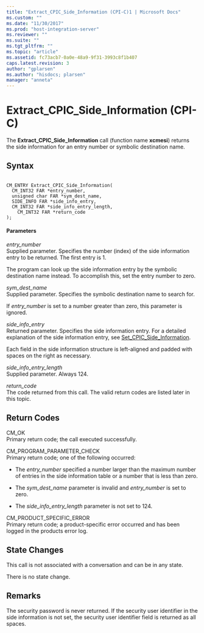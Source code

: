```yaml
---
title: "Extract_CPIC_Side_Information (CPI-C)1 | Microsoft Docs"
ms.custom: ""
ms.date: "11/30/2017"
ms.prod: "host-integration-server"
ms.reviewer: ""
ms.suite: ""
ms.tgt_pltfrm: ""
ms.topic: "article"
ms.assetid: fc73acb7-0a0e-48a9-9f31-3993c8f1b407
caps.latest.revision: 3
author: "gplarsen"
ms.author: "hisdocs; plarsen"
manager: "anneta"
---
```

# Extract_CPIC_Side_Information (CPI-C)
The **Extract_CPIC_Side_Information** call (function name **xcmesi**) returns the side information for an entry number or symbolic destination name.  
  
## Syntax  
  
```  
  
CM_ENTRY Extract_CPIC_Side_Information(   
  CM_INT32 FAR *entry_number,          
  unsigned char FAR *sym_dest_name,    
  SIDE_INFO FAR *side_info_entry,      
  CM_INT32 FAR *side_info_entry_length,    
    CM_INT32 FAR *return_code            
);  
```  
  
#### Parameters  
 *entry_number*  
 Supplied parameter. Specifies the number (index) of the side information entry to be returned. The first entry is 1.  
  
 The program can look up the side information entry by the symbolic destination name instead. To accomplish this, set the entry number to zero.  
  
 *sym_dest_name*  
 Supplied parameter. Specifies the symbolic destination name to search for.  
  
 If *entry_number* is set to a number greater than zero, this parameter is ignored.  
  
 *side_info_entry*  
 Returned parameter. Specifies the side information entry. For a detailed explanation of the side information entry, see [Set_CPIC_Side_Information](../core/set-cpic-side-information-cpi-c-2.md).  
  
 Each field in the side information structure is left-aligned and padded with spaces on the right as necessary.  
  
 *side_info_entry_length*  
 Supplied parameter. Always 124.  
  
 *return_code*  
 The code returned from this call. The valid return codes are listed later in this topic.  
  
## Return Codes  
 CM_OK  
 Primary return code; the call executed successfully.  
  
 CM_PROGRAM_PARAMETER_CHECK  
 Primary return code; one of the following occurred:  
  
-   The *entry_number* specified a number larger than the maximum number of entries in the side information table or a number that is less than zero.  
  
-   The *sym_dest_name* parameter is invalid and *entry_number* is set to zero.  
  
-   The *side_info_entry_length* parameter is not set to 124.  
  
 CM_PRODUCT_SPECIFIC_ERROR  
 Primary return code; a product-specific error occurred and has been logged in the products error log.  
  
## State Changes  
 This call is not associated with a conversation and can be in any state.  
  
 There is no state change.  
  
## Remarks  
 The security password is never returned. If the security user identifier in the side information is not set, the security user identifier field is returned as all spaces.